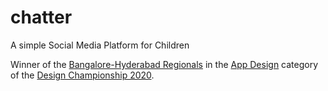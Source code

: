 # chatter

A simple Social Media Platform for Children

Winner of the [Bangalore-Hyderabad Regionals](https://designchampionship.in/winner-region4) in the [App Design](https://designchampionship.in/appDesign) category of the [Design Championship 2020](https://designchampionship.in/home).
